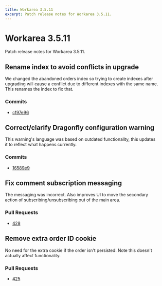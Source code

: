 ```yaml
---
title: Workarea 3.5.11
excerpt: Patch release notes for Workarea 3.5.11.
---
```


# Workarea 3.5.11

Patch release notes for Workarea 3.5.11.

## Rename index to avoid conflicts in upgrade

We changed the abandoned orders index so trying to create indexes after
upgrading will cause a conflict due to different indexes with the same
name. This renames the index to fix that.

### Commits

- [cf97e96](https://github.com/workarea-commerce/workarea/commit/cf97e96172aa5e031c6592bfe0d5d46e9b4c78bd)

## Correct/clarify Dragonfly configuration warning

This warning's language was based on outdated functionality, this updates it
to reflect what happens currently.

### Commits

- [16589e9](https://github.com/workarea-commerce/workarea/commit/16589e964f6ac48753172a98288aea4223a525b6)

## Fix comment subscription messaging

The messaging was incorrect. Also improves UI to move the secondary action of
subscribing/unsubscribing out of the main area.

### Pull Requests

- [428](https://github.com/workarea-commerce/workarea/pull/428)

## Remove extra order ID cookie

No need for the extra cookie if the order isn't persisted. Note this
doesn't actually affect functionality.

### Pull Requests

- [425](https://github.com/workarea-commerce/workarea/pull/425)
